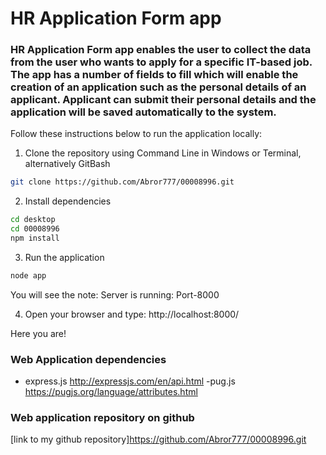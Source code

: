 # HR Application Form app 

### HR Application Form app enables the user to collect the data from the user who wants to apply for a specific IT-based job. The app has a number of fields to fill which will enable the creation of an application such as the personal details of an applicant. Applicant can submit their personal details and the application will be saved automatically to the system.

Follow these instructions below to run the application locally:

1. Clone the repository using Command Line in Windows or Terminal, alternatively GitBash
```bash
git clone https://github.com/Abror777/00008996.git
```

2. Install dependencies
```bash
cd desktop
cd 00008996
npm install
```

3. Run the application 
```bash
node app
```
You will see the note: Server is running: Port-8000

4. Open your browser and type: http://localhost:8000/

Here you are!


### Web Application dependencies
- express.js    http://expressjs.com/en/api.html
-pug.js         https://pugjs.org/language/attributes.html

### Web application repository on github
[link to my github repository]https://github.com/Abror777/00008996.git
